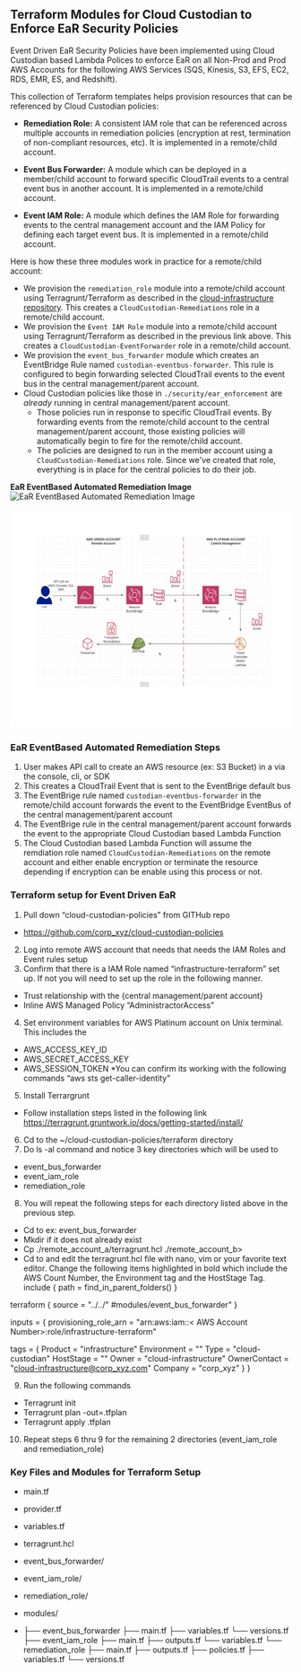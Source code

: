 ## Terraform Modules for Cloud Custodian to Enforce EaR Security Policies

Event Driven EaR Security Policies have been implemented using Cloud Custodian based Lambda Polices to enforce EaR on all Non-Prod and Prod AWS Accounts for the following AWS Services (SQS, Kinesis, S3, EFS, EC2, RDS, EMR, ES, and Redshift).

This collection of Terraform templates helps provision resources that can be referenced by Cloud Custodian policies:

- **Remediation Role:** A consistent IAM role that can be referenced across multiple accounts in remediation policies (encryption at rest, termination of non-compliant resources, etc). It is implemented in a remote/child account. 

- **Event Bus Forwarder:** A module which can be deployed in a member/child account to forward specific CloudTrail events to a central event bus in another account. It is implemented in a remote/child account. 

- **Event IAM Role:** A module which defines the IAM Role for forwarding events to the central management account and the IAM Policy for defining each target event bus. It is implemented in a remote/child account.  

Here is how these three modules work in practice for a remote/child account:

- We provision the `remediation_role` module into a remote/child account using Terragrunt/Terraform as described in the [cloud-infrastructure repository](https://github.com/cloud-infrastructure/tree/master/terraform). This creates a `CloudCustodian-Remediations` role in a remote/child account.
- We provision the `Event IAM Role` module into a remote/child account using Terragrunt/Terraform as described in the previous link above. This creates a `CloudCustodian-EventForwarder` role in a remote/child account.
- We provision the `event_bus_forwarder` module which creates an EventBridge Rule named `custodian-eventbus-forwarder`. This rule is configured to begin forwarding selected CloudTrail events to the event bus in the central management/parent account. 
- Cloud Custodian policies like those in `./security/ear_enforcement` are _already_ running in central management/parent account.
  - Those policies run in response to specific CloudTrail events. By forwarding events from the remote/child account to the central management/parent account, those existing policies will automatically begin to fire for the remote/child account.
  - The policies are designed to run in the member account using a `CloudCustodian-Remediations` role. Since we've created that role, everything is in place for the central policies to do their job.

**EaR EventBased Automated Remediation Image**
![EaR EventBased Automated Remediation Image](https://drive.google.com/file/d/1-8PlIY61kf2OHyFfhplfZdqRVSr9eIKD/view?usp=sharing)

<img src="https://github.com/apprek/projects/blob/4145aed9cc9adafaa2b2e4adaa6598be4cfdfb2a/Terraform/EaR_Diagram.pdf"  title="EaR EventBased Automated Remediation Image">




### EaR EventBased Automated Remediation Steps

1. User makes API call to create an AWS resource (ex: S3 Bucket) in a  via the console, cli, or SDK 
2. This creates a CloudTrail Event that is sent to the EventBrige default bus
3. The EventBrige rule named `custodian-eventbus-forwarder` in the remote/child account forwards the event to the EventBridge EventBus of the central management/parent account
4. The EventBrige rule in the central management/parent account forwards the event to the appropriate Cloud Custodian based Lambda Function
5. The Cloud Custodian based Lambda Function will assume the remdiation role named `CloudCustodian-Remediations` on the remote account and either enable encryption or terminate the resource depending if encryption can be enable using this process or not.


### Terraform setup for Event Driven EaR 

1.	Pull down “cloud-custodian-policies” from GITHub repo
  -	https://github.com/corp_xyz/cloud-custodian-policies
2.	Log into remote AWS account that needs that needs the IAM Roles and Event rules setup 
3.	Confirm that there is a IAM Role named “infrastructure-terraform” set up. If not you will need to set up the role in the following manner.
  -	Trust relationship with the  {central management/parent account} 
  -	Inline AWS Managed Policy “AdministractorAccess”
4.	Set environment variables for AWS Platinum account on Unix terminal. This includes the
  -	AWS_ACCESS_KEY_ID
  -	AWS_SECRET_ACCESS_KEY
  - AWS_SESSION_TOKEN
*You can confirm its working with the following commands “aws sts get-caller-identity”

5.	Install Terrargrunt  
  -	Follow installation steps listed in the following link https://terragrunt.gruntwork.io/docs/getting-started/install/
6.	Cd  to the  ~/cloud-custodian-policies/terraform directory
7.	Do ls -al command  and notice 3 key directories which will be used to 
  -	event_bus_forwarder
  -	event_iam_role
  -	remediation_role
8.	You will repeat the following steps for each directory listed above in the previous step.
  -	Cd to <directory> ex: event_bus_forwarder
  -	Mkdir <name of AWS Account> if it does not already exist
  -	Cp ./remote_account_a/terragrunt.hcl  ./remote_account_b>
  -	Cd to <name of AWS Account> and edit the terragrunt.hcl file with nano, vim or your favorite text editor. Change the following items highlighted in bold which include the AWS Count Number, the Environment tag and the HostStage Tag.
include {
  path = find_in_parent_folders()
}

terraform {
  source = "../../" #modules/event_bus_forwarder"
}

inputs = {
  provisioning_role_arn = "arn:aws:iam::< AWS Account Number>:role/infrastructure-terraform"

  tags = {
    Product      = "infrastructure"
    Environment  = "<Environment Name>"
    Type         = "cloud-custodian"
    HostStage    = "<non-prod or prod>"
    Owner        = "cloud-infrastructure"
    OwnerContact = "cloud-infrastructure@corp_xyz.com"
    Company      = "corp_xyz"
  }
}

9.	Run the following commands 
  -	Terragrunt init
  -	Terragrunt plan -out=<name of AWS Account>.tfplan
  -	Terragrunt apply <name of AWS Account>.tfplan
10.	Repeat steps 6 thru 9 for the remaining 2 directories (event_iam_role and  remediation_role)



### Key Files and Modules for Terraform Setup

  - main.tf

  - provider.tf

  - variables.tf

  - terragrunt.hcl

  - event_bus_forwarder/
  - event_iam_role/
  - remediation_role/
  - modules/
  - ├── event_bus_forwarder
        ├── main.tf
        ├── variables.tf
        └── versions.tf
    ├── event_iam_role
        ├── main.tf
        ├── outputs.tf
        └── variables.tf
    └── remediation_role
        ├── main.tf
        ├── outputs.tf
        ├── policies.tf
        ├── variables.tf
        └── versions.tf


